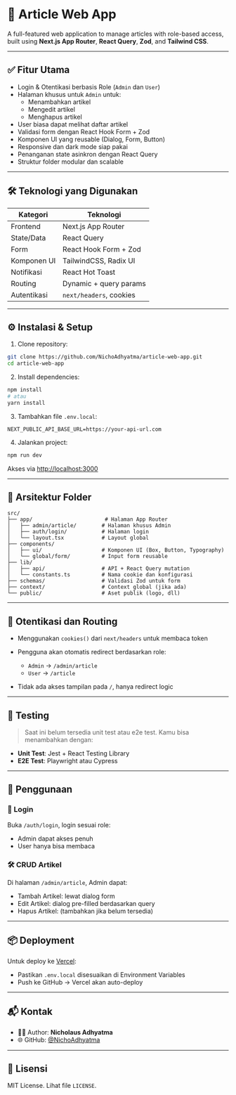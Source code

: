 # 📝 Article Web App

A full-featured web application to manage articles with role-based access, built using **Next.js App Router**, **React Query**, **Zod**, and **Tailwind CSS**.

---

## ✅ Fitur Utama

- Login & Otentikasi berbasis Role (`Admin` dan `User`)
- Halaman khusus untuk `Admin` untuk:
  - Menambahkan artikel
  - Mengedit artikel
  - Menghapus artikel
- User biasa dapat melihat daftar artikel
- Validasi form dengan React Hook Form + Zod
- Komponen UI yang reusable (Dialog, Form, Button)
- Responsive dan dark mode siap pakai
- Penanganan state asinkron dengan React Query
- Struktur folder modular dan scalable

---

## 🛠️ Teknologi yang Digunakan

| Kategori       | Teknologi                |
|----------------|--------------------------|
| Frontend       | Next.js App Router       |
| State/Data     | React Query              |
| Form           | React Hook Form + Zod    |
| Komponen UI    | TailwindCSS, Radix UI    |
| Notifikasi     | React Hot Toast          |
| Routing        | Dynamic + query params   |
| Autentikasi    | `next/headers`, cookies  |

---

## ⚙️ Instalasi & Setup

1. Clone repository:
```bash
git clone https://github.com/NichoAdhyatma/article-web-app.git
cd article-web-app
````

2. Install dependencies:

```bash
npm install
# atau
yarn install
```

3. Tambahkan file `.env.local`:

```env
NEXT_PUBLIC_API_BASE_URL=https://your-api-url.com
```

4. Jalankan project:

```bash
npm run dev
```

Akses via [http://localhost:3000](http://localhost:3000)

---

## 🧠 Arsitektur Folder

```
src/
├── app/                       # Halaman App Router
│   ├── admin/article/        # Halaman khusus Admin
│   ├── auth/login/           # Halaman login
│   └── layout.tsx            # Layout global
├── components/
│   ├── ui/                   # Komponen UI (Box, Button, Typography)
│   └── global/form/          # Input form reusable
├── lib/
│   ├── api/                  # API + React Query mutation
│   └── constants.ts          # Nama cookie dan konfigurasi
├── schemas/                  # Validasi Zod untuk form
├── context/                  # Context global (jika ada)
└── public/                   # Aset publik (logo, dll)
```

---

## 🔐 Otentikasi dan Routing

* Menggunakan `cookies()` dari `next/headers` untuk membaca token
* Pengguna akan otomatis redirect berdasarkan role:

  * `Admin` → `/admin/article`
  * `User` → `/article`
* Tidak ada akses tampilan pada `/`, hanya redirect logic

---

## 🧪 Testing

> Saat ini belum tersedia unit test atau e2e test. Kamu bisa menambahkan dengan:

* **Unit Test**: Jest + React Testing Library
* **E2E Test**: Playwright atau Cypress

---

## 🧩 Penggunaan

### 👤 Login

Buka `/auth/login`, login sesuai role:

* Admin dapat akses penuh
* User hanya bisa membaca

### 🛠 CRUD Artikel

Di halaman `/admin/article`, Admin dapat:

* Tambah Artikel: lewat dialog form
* Edit Artikel: dialog pre-filled berdasarkan query
* Hapus Artikel: (tambahkan jika belum tersedia)

---

## 📦 Deployment

Untuk deploy ke [Vercel](https://vercel.com):

* Pastikan `.env.local` disesuaikan di Environment Variables
* Push ke GitHub → Vercel akan auto-deploy

---

## 📬 Kontak

* 🧑‍💻 Author: **Nicholaus Adhyatma**
* 🌐 GitHub: [@NichoAdhyatma](https://github.com/NichoAdhyatma)

---

## 📄 Lisensi

MIT License. Lihat file `LICENSE`.
